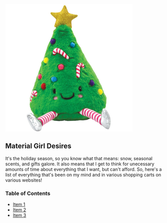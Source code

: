 <img src="/assets/tree.jpg" class="center" width="400" height="400"/>

## Material Girl Desires
<p> It's the holiday season, so you know what that means: snow, seasonal scents, and gifts galore. It also means that I get to think for unecessary amounts of time about everything that I want, but can't afford. So, here's a list of everything that's been on my mind and in various shopping carts on various websites! </p>

### Table of Contents
- [Item 1](https://github.com/yulizhu0/1600-Markdown-Challenge/blob/8ee214d80a2bf18d473c469e7da5e134fcfdbfbb/item1.md)
- [Item 2](https://github.com/yulizhu0/1600-Markdown-Challenge/blob/1c612b039b77aa271d3e3c6dd978d9729e12ccfc/item2.md)
- [Item 3]()
